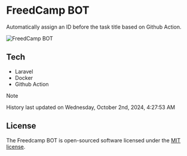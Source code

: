 # FreedCamp BOT

Automatically assign an ID before the task title based on Github Action.

![FreedCamp BOT](https://repository-images.githubusercontent.com/737932867/7d34798b-2680-471c-b089-a78a718d3d6a)

## Tech

- Laravel
- Docker
- Github Action

> [!NOTE]  
> History last updated on Wednesday, October 2nd, 2024, 4:27:53 AM

## License

The Freedcamp BOT is open-sourced software licensed under the [MIT license](https://opensource.org/licenses/MIT).
